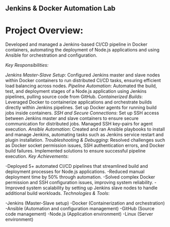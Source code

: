 ## Jenkins & Docker Automation Lab
# Project Overview:
Developed and managed a Jenkins-based CI/CD pipeline in Docker containers, automating the deployment of Node.js applications and using Ansible for orchestration and configuration.

*Key Responsibilities:*

_Jenkins Master-Slave Setup_: Configured Jenkins master and slave nodes within Docker containers to run distributed CI/CD tasks, ensuring efficient load balancing across nodes.
_Pipeline Automation_: Automated the build, test, and deployment stages of a Node.js application using Jenkins pipelines, pulling source code from GitHub.
_Containerized Builds_: Leveraged Docker to containerize applications and orchestrate builds directly within Jenkins pipelines. Set up Docker agents for running build jobs inside containers.
_SSH and Secure Connections_: Set up SSH access between Jenkins master and slave containers to ensure secure communication for distributed jobs. Managed SSH key-pairs for agent execution.
_Ansible Automation_: Created and ran Ansible playbooks to install and manage Jenkins, automating tasks such as Jenkins service restart and plugin installation.
_Troubleshooting & Debugging_: Resolved challenges such as Docker socket permission issues, SSH authentication errors, and Docker build failures. Implemented solutions to ensure successful pipeline execution.
*_Key Achievements_*:

-Deployed 5+ automated CI/CD pipelines that streamlined build and deployment processes for Node.js applications.
-Reduced manual deployment time by 50% through automation.
-Solved complex Docker permission and SSH configuration issues, improving system reliability.
-Improved system scalability by setting up Jenkins slave nodes to handle additional build workloads.
_Technologies & Tools_:

-Jenkins (Master-Slave setup)
-Docker (Containerization and orchestration)
-Ansible (Automation and configuration management)
-GitHub (Source code management)
-Node.js (Application environment)
-Linux (Server environment)